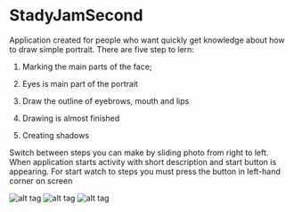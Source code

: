 # StadyJamSecond
Application created for people who want quickly get knowledge about how to draw simple portrait. There are five step to lern:

1. Marking the main parts of the face;

2. Eyes is main part of the portrait

3. Draw the outline of eyebrows, mouth and lips

4. Drawing is almost finished

5. Creating shadows

Switch between steps you can make by sliding photo from right to left.
When application starts activity with short description and start button is appearing. 
For start watch to steps you must press the button in left-hand corner on screen

![alt tag](https://github.com/PavelBjorn/StadyJamSecond/blob/master/screenshots/Screenshot_1.png)
![alt tag](https://github.com/PavelBjorn/StadyJamSecond/blob/master/screenshots/Screenshot_2.png)
![alt tag](https://github.com/PavelBjorn/StadyJamSecond/blob/master/screenshots/Screenshot_3.png)
